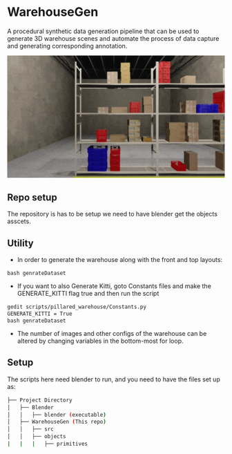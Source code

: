  # WarehouseGen

 A procedural synthetic  data  generation pipeline  that  can  be  used  to  generate  3D  warehouse  scenes and  automate  the  process  of  data  capture  and  generating corresponding  annotation.

![Alt Text](./tes.gif)

## Repo setup
The repository is has to be setup we need to have blender get the objects asscets.

## Utility
* In order to generate the warehouse along with the front and top layouts:
```
bash genrateDataset
```

* If you want to also Generate Kitti, goto Constants files and make the GENERATE_KITTI flag true and then run the script
```
gedit scripts/pillared_warehouse/Constants.py
GENERATE_KITTI = True
bash genrateDataset
```

* The number of images and other configs of the warehouse can be altered by changing variables in the bottom-most for loop.

## Setup
The scripts here need blender to run, and you need to have the files set up as:
```bash
├── Project Directory
│   ├── Blender
│   │   ├── blender (executable)
│   ├── WarehouseGen (This repo)
│   │   ├── src
│   │   ├── objects
|   |   |   ├── primitives
```
